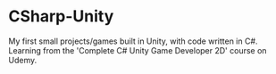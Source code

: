 # CSharp-Unity

My first small projects/games built in Unity, with code written in C#.
Learning from the 'Complete C# Unity Game Developer 2D' course on Udemy.
